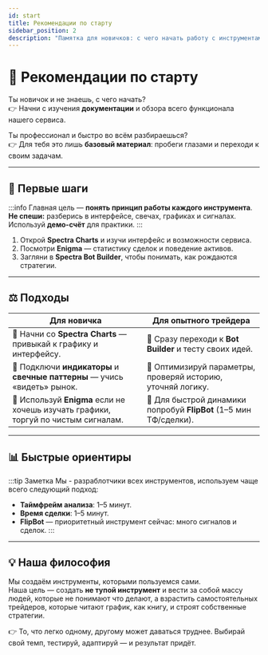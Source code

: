 ```yaml
---
id: start
title: Рекомендации по старту
sidebar_position: 2
description: "Памятка для новичков: с чего начать работу с инструментами и как быстро войти в трейдинг."
---
```


# 🚀 Рекомендации по старту

Ты новичок и не знаешь, с чего начать?  
👉 Начни с изучения **документации** и обзора всего функционала нашего сервиса.

Ты профессионал и быстро во всём разбираешься?  
👉 Для тебя это лишь **базовый материал**: пробеги глазами и переходи к своим задачам.

---

## 🧩 Первые шаги

:::info
Главная цель — **понять принцип работы каждого инструмента**.  
**Не спеши:** разберись в интерфейсе, свечах, графиках и сигналах.  
Используй **демо-счёт** для практики.
:::

1. Открой **Spectra Charts** и изучи интерфейс и возможности сервиса.  
2. Посмотри **Enigma** — статистику сделок и поведение активов.  
3. Загляни в **Spectra Bot Builder**, чтобы понимать, как рождаются стратегии.

---

## ⚖️ Подходы

| Для новичка                                                                 | Для опытного трейдера                                    |
|-----------------------------------------------------------------------------|----------------------------------------------------------|
| 🔹 Начни со **Spectra Charts** — привыкай к графику и интерфейсу.           | 🔹 Сразу переходи к **Bot Builder** и тесту своих идей.  |
| 🔹 Подключи **индикаторы** и **свечные паттерны** — учись «видеть» рынок.   | 🔹 Оптимизируй параметры, проверяй историю, уточняй логику. |
| 🔹 Используй **Enigma** если не хочешь изучать графики, торгуй по чистым сигналам.                      | 🔹 Для быстрой динамики попробуй **FlipBot** (1–5 мин ТФ/сделки). |

---

## 📊 Быстрые ориентиры

:::tip Заметка
Мы - разраблотчики всех инструментов, используем чаще всего следующий подход:

- **Таймфрейм анализа**: 1–5 минут.  
- **Время сделки**: 1–5 минут.  
- **FlipBot** — приоритетный инструмент сейчас: много сигналов и сделок.
:::

---

## 💡 Наша философия

Мы создаём инструменты, которыми пользуемся сами.  
Наша цель — создать **не тупой инструмент** и вести за собой массу людей, которые не понимают что делают, а взрастить самостоятельных трейдеров, которые читают график, как книгу, и строят собственные стратегии.

👉 То, что легко одному, другому может даваться труднее. Выбирай свой темп, тестируй, адаптируй — и результат придёт.
